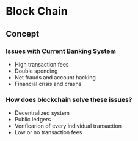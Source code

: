 # Block Chain

## Concept

### Issues with Current Banking System

- High transaction fees
- Double spending
- Net frauds and account hacking
- Financial crisis and crashs

### How does blockchain solve these issues?

* Decentralized system
* Public ledgers
* Verificarion of every individual transaction
* Low or no transaction fees